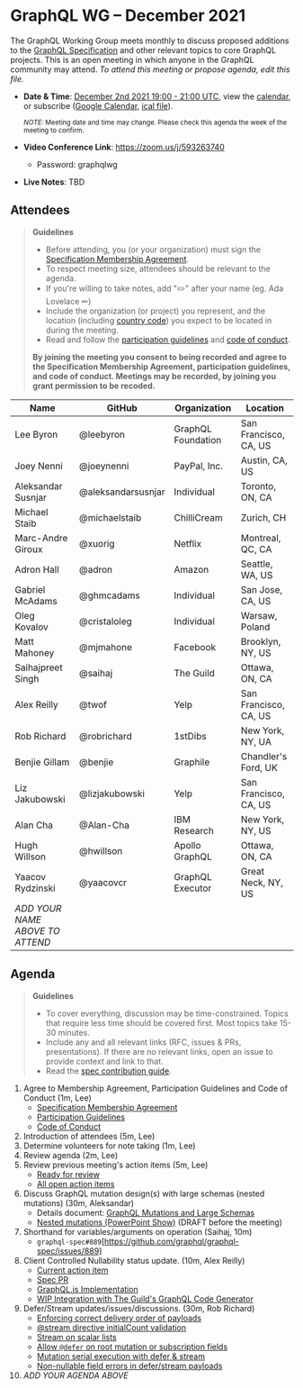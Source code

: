 # GraphQL WG – December 2021

The GraphQL Working Group meets monthly to discuss proposed additions to the
[GraphQL Specification](https://github.com/graphql/graphql-spec) and other
relevant topics to core GraphQL projects. This is an open meeting in which
anyone in the GraphQL community may attend. *To attend this meeting or propose
agenda, edit this file.*

- **Date & Time**: [December 2nd 2021 19:00 - 21:00 UTC](https://www.timeanddate.com/worldclock/meetingdetails.html?year=2021&month=12&day=2&hour=19&min=0&sec=0&p1=224&p2=179&p3=136&p4=268&p5=367&p6=438&p7=240&iv=0), view the [calendar](https://calendar.google.com/calendar/embed?src=linuxfoundation.org_ik79t9uuj2p32i3r203dgv5mo8%40group.calendar.google.com), or subscribe ([Google Calendar](https://calendar.google.com/calendar?cid=bGludXhmb3VuZGF0aW9uLm9yZ19pazc5dDl1dWoycDMyaTNyMjAzZGd2NW1vOEBncm91cC5jYWxlbmRhci5nb29nbGUuY29t), [ical file](https://calendar.google.com/calendar/ical/linuxfoundation.org_ik79t9uuj2p32i3r203dgv5mo8%40group.calendar.google.com/public/basic.ics)).

  <small>*NOTE:* Meeting date and time may change. Please check this agenda the week of the meeting to confirm.</small>
- **Video Conference Link**: https://zoom.us/j/593263740
  - Password: graphqlwg
- **Live Notes**: TBD


## Attendees

> **Guidelines**
> - Before attending, you (or your organization) must sign the [Specification Membership Agreement](https://github.com/graphql/foundation).
> - To respect meeting size, attendees should be relevant to the agenda.
> - If you're willing to take notes, add "✏️" after your name (eg. Ada Lovelace ✏)
> - Include the organization (or project) you represent, and the location (including [country code](https://en.wikipedia.org/wiki/List_of_ISO_3166_country_codes#Current_ISO_3166_country_codes)) you expect to be located in during the meeting.
> - Read and follow the [participation guidelines](https://github.com/graphql/graphql-wg#participation-guidelines) and [code of conduct](https://github.com/graphql/foundation/blob/master/CODE-OF-CONDUCT.md).
>
> **By joining the meeting you consent to being recorded and agree to the Specification Membership Agreement, participation guidelines, and code of conduct. Meetings may be recorded, by joining you grant permission to be recoded.**

| Name               | GitHub          | Organization       | Location
| ------------------ | --------------- | ------------------ | ------------------
| Lee Byron          | @leebyron       | GraphQL Foundation | San Francisco, CA, US
| Joey Nenni         | @joeynenni      | PayPal, Inc.       | Austin, CA, US
| Aleksandar Susnjar | @aleksandarsusnjar | Individual      | Toronto, ON, CA
| Michael Staib      | @michaelstaib   | ChilliCream        | Zurich, CH
| Marc-Andre Giroux  | @xuorig         | Netflix            | Montreal, QC, CA
| Adron Hall         | @adron          | Amazon             | Seattle, WA, US
| Gabriel McAdams    | @ghmcadams      | Individual         | San Jose, CA, US
| Oleg Kovalov       | @cristaloleg    | Individual         | Warsaw, Poland
| Matt Mahoney       | @mjmahone       | Facebook           | Brooklyn, NY, US
| Saihajpreet Singh  | @saihaj         | The Guild          | Ottawa, ON, CA
| Alex Reilly        | @twof           | Yelp               | San Francisco, CA, US
| Rob Richard        | @robrichard     | 1stDibs            | New York, NY, UA
| Benjie Gillam      | @benjie         | Graphile           | Chandler's Ford, UK
| Liz Jakubowski     | @lizjakubowski  | Yelp               | San Francisco, CA, US
| Alan Cha           | @Alan-Cha       | IBM Research       | New York, NY, US
| Hugh Willson       | @hwillson       | Apollo GraphQL     | Ottawa, ON, CA
| Yaacov Rydzinski   | @yaacovcr       | GraphQL Executor   | Great Neck, NY, US
| *ADD YOUR NAME ABOVE TO ATTEND*


## Agenda

> **Guidelines**
> - To cover everything, discussion may be time-constrained. Topics that require less time should be covered first. Most topics take 15-30 minutes.
> - Include any and all relevant links (RFC, issues & PRs, presentations). If there are no relevant links, open an issue to provide context and link to that.
> - Read the [spec contribution guide](https://github.com/graphql/graphql-spec/blob/master/CONTRIBUTING.md).

<!--

Example agenda item:

1. Discuss moving the subscriptions proposal to stage 2 (30m, Lee)
   - [Subscriptions RFC](link.to/the-relevant/pr-or-issue-or-doc)
   - [GraphQL.js PR](github.link/to/the/project/pr)
   - [Another Relevant Link](youre.getting/the-idea.now)

-->

1. Agree to Membership Agreement, Participation Guidelines and Code of Conduct (1m, Lee)
   - [Specification Membership Agreement](https://github.com/graphql/foundation)
   - [Participation Guidelines](https://github.com/graphql/graphql-wg#participation-guidelines)
   - [Code of Conduct](https://github.com/graphql/foundation/blob/master/CODE-OF-CONDUCT.md)
1. Introduction of attendees (5m, Lee)
1. Determine volunteers for note taking (1m, Lee)
1. Review agenda (2m, Lee)
1. Review previous meeting's action items (5m, Lee)
   - [Ready for review](https://github.com/graphql/graphql-wg/issues?q=is%3Aissue+is%3Aopen+label%3A%22Ready+for+review+%F0%9F%99%8C%22+sort%3Aupdated-desc)
   - [All open action items](https://github.com/graphql/graphql-wg/issues?q=is%3Aissue+is%3Aopen+label%3A%22Action+item+%3Aclapper%3A%22+sort%3Aupdated-desc)
1. Discuss GraphQL mutation design(s) with large schemas (nested mutations) (30m, Aleksandar)
   - Details document: [GraphQL Mutations and Large Schemas](https://github.com/aleksandarsusnjar/graphql-proposals/blob/main/graphql-mutations-and-large-schemas.md)
   - [Nested mutations (PowerPoint Show)](https://github.com/aleksandarsusnjar/graphql-proposals/blob/main/Nested%20mutations.ppsx) (DRAFT before the meeting)
1. Shorthand for variables/arguments on operation (Saihaj, 10m)
   - `graphql-spec#889`[https://github.com/graphql/graphql-spec/issues/889]
1. Client Controlled Nullability status update. (10m, Alex Reilly)
   - [Current action item](https://github.com/graphql/graphql-wg/issues/798#event-5681622254)
   - [Spec PR](https://github.com/graphql/graphql-spec/pull/895)
   - [GraphQL.js Implementation](https://github.com/graphql/graphql-js/pull/3281)
   - [WIP Integration with The Guild's GraphQL Code Generator](https://github.com/aprilrd/graphql-code-generator/tree/nullability-operator)
1. Defer/Stream updates/issues/discussions. (30m, Rob Richard)
   - [Enforcing correct delivery order of payloads](https://github.com/robrichard/defer-stream-wg/discussions/17)
   - [@stream directive initialCount validation](https://github.com/robrichard/defer-stream-wg/discussions/24)
   - [Stream on scalar lists](https://github.com/robrichard/defer-stream-wg/discussions/21)
   - [Allow `@defer` on root mutation or subscription fields](https://github.com/robrichard/defer-stream-wg/discussions/19)
   - [Mutation serial execution with defer & stream](https://github.com/robrichard/defer-stream-wg/discussions/1)
   - [Non-nullable field errors in defer/stream payloads](https://github.com/robrichard/defer-stream-wg/discussions/23)
1. *ADD YOUR AGENDA ABOVE*

